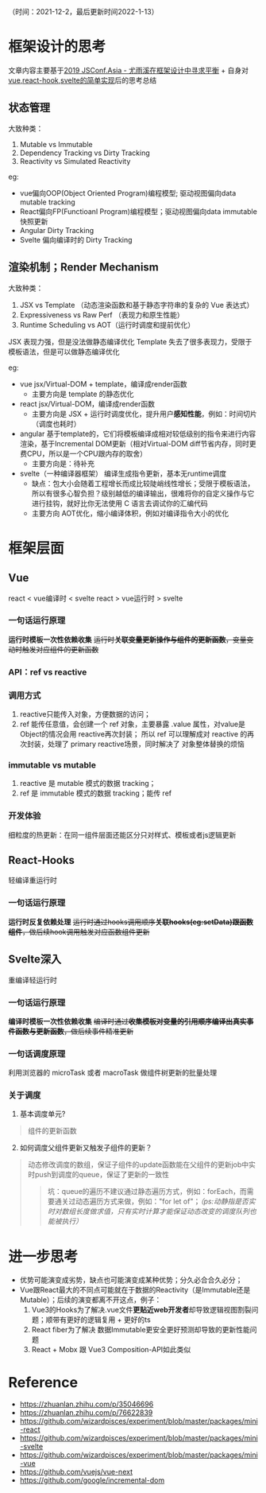 （时间：2021-12-2，最后更新时间2022-1-13）
# 框架设计的思考
文章内容主要基于[2019 JSConf.Asia - 尤雨溪在框架设计中寻求平衡](https://zhuanlan.zhihu.com/p/76622839) + 自身对[vue,react-hook,svelte的简单实现](https://github.com/wizardpisces/experiment/packages)后的思考总结

## 状态管理
大致种类：
1. Mutable vs Immutable
2. Dependency Tracking vs Dirty Tracking
3. Reactivity vs Simulated Reactivity

eg:
* vue偏向OOP(Object Oriented Program)编程模型; 驱动视图偏向data mutable tracking
* React偏向FP(Functioanl Program)编程模型；驱动视图偏向data immutable快照更新
* Angular Dirty Tracking
* Svelte 偏向编译时的 Dirty Tracking
## 渲染机制；Render Mechanism
大致种类：
1. JSX vs Template （动态渲染函数和基于静态字符串的复杂的 Vue 表达式）
2. Expressiveness vs Raw Perf （表现力和原生性能）
3. Runtime Scheduling vs AOT（运行时调度和提前优化）

JSX 表现力强，但是没法做静态编译优化
Template 失去了很多表现力，受限于模板语法，但是可以做静态编译优化

eg:
* vue jsx/Virtual-DOM + template，编译成render函数
    * 主要方向是 template 的静态优化
* react jsx/Virtual-DOM，编译成render函数
    * 主要方向是 JSX + 运行时调度优化，提升用户**感知性能**，例如：时间切片（调度也耗时）
* angular 基于template的，它们将模板编译成相对较低级别的指令来进行内容渲染，基于Incremental DOM更新（相对Virtual-DOM diff节省内存，同时更费CPU，所以是一个CPU跟内存的取舍）
    * 主要方向是：待补充
* svelte（一种编译器框架） 编译生成指令更新，基本无runtime调度
    * 缺点：包大小会随着工程增长而成比较陡峭线性增长；受限于模板语法，所以有很多心智负担？级别越低的编译输出，很难将你的自定义操作与它进行挂钩，就好比你无法使用 C 语言去调试你的汇编代码
    * 主要方向 AOT优化，缩小编译体积，例如对编译指令大小的优化

# 框架层面
## Vue
react < vue编译时 < svelte
react > vue运行时 > svelte
### 一句话运行原理
**运行时模板一次性依赖收集**
~~运行时**关联变量更新操作与组件的更新函数**，变量变动时触发对应组件的更新函数~~
### API：ref vs reactive

### 调用方式
1. reactive只能传入对象，方便数据的访问；
2. ref 能传任意值，会创建一个 ref 对象，主要暴露 .value 属性，对value是Object的情况会用 reactive再次封装；
所以 ref 可以理解成对 reactive 的再次封装，处理了 primary reactive场景，同时解决了 对象整体替换的烦恼
### immutable vs mutable
1. reactive 是 mutable 模式的数据 tracking；
2. ref 是 immutable 模式的数据 tracking；能传 ref
### 开发体验
细粒度的热更新：在同一组件层面还能区分只对样式、模板或者js逻辑更新
## React-Hooks
轻编译重运行时
### 一句话运行原理
**运行时反复依赖处理**
~~运行时通过hooks调用顺序**关联hooks(eg:setData)跟函数组件**，做后续hook调用触发对应函数组件更新~~
## Svelte深入
重编译轻运行时
### 一句话运行原理
**编译时模板一次性依赖收集**
~~编译时通过**收集模板对变量的引用顺序编译出真实事件函数与更新函数**，做后续事件精准更新~~

### 一句话调度原理
利用浏览器的 microTask 或者 macroTask 做组件树更新的批量处理

### 关于调度
1. 基本调度单元?

>组件的更新函数

2. 如何调度父组件更新又触发子组件的更新？

> 动态修改调度的数组，保证子组件的update函数能在父组件的更新job中实时push到调度的queue，保证了更新的一致性
>>坑：queue的遍历不建议通过静态遍历方式，例如：forEach，而需要通关过动态遍历方式来做，例如："for let of"；*（ps:动静指是否实时对数组长度做求值，只有实时计算才能保证动态改变的调度队列也能被执行）*

# 进一步思考

* 优势可能演变成劣势，缺点也可能演变成某种优势；分久必合合久必分；
* Vue跟React最大的不同点可能就在于数据的Reactivity（是Immutable还是Mutable）；后续的演变都离不开这点，例子：
    1. Vue3的Hooks为了解决.vue文件**更贴近web开发者**却导致逻辑视图割裂问题；顺带有更好的逻辑复用 + 更好的ts
    2. React fiber为了解决 数据Immutable更安全更好预测却导致的更新性能问题
    3. React + Mobx 跟 Vue3 Composition-API如此类似
# Reference
* https://zhuanlan.zhihu.com/p/35046696
* https://zhuanlan.zhihu.com/p/76622839
* https://github.com/wizardpisces/experiment/blob/master/packages/mini-react
* https://github.com/wizardpisces/experiment/blob/master/packages/mini-svelte
* https://github.com/wizardpisces/experiment/blob/master/packages/mini-vue
* https://github.com/vuejs/vue-next
* https://github.com/google/incremental-dom
